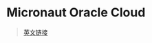 # Micronaut Oracle Cloud


> [英文链接](https://micronaut-projects.github.io/micronaut-oracle-cloud/latest/guide/)
